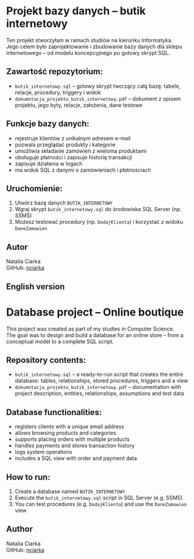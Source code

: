 # Projekt bazy danych – butik internetowy

Ten projekt stworzyłam w ramach studiów na kierunku Informatyka.  
Jego celem było zaprojektowanie i zbudowanie bazy danych dla sklepu internetowego – od modelu koncepcyjnego po gotowy skrypt SQL.

## Zawartość repozytorium:

- `butik_internetowy.sql` – gotowy skrypt tworzący całą bazę: tabele, relacje, procedury, triggery i widok
- `dokumntacja_projektu_butik_internetowy.pdf` – dokument z opisem projektu, jego byty, relacje, założenia, dane testowe

## Funkcje bazy danych:

- rejestruje klientów z unikalnym adresem e-mail
- pozwala przeglądać produkty i kategorie
- umożliwia składanie zamówień z wieloma produktami
- obsługuje płatności i zapisuje historię transakcji
- zapisuje działania w logach
- ma widok SQL z danymi o zamówieniach i płatnościach

## Uruchomienie:

1. Utwórz bazę danych `BUTIK_INTERNETOWY`
2. Wgraj skrypt `butik_internetowy.sql` do środowiska SQL Server (np. SSMS)
3. Możesz testować procedury (np. `DodajKlienta`) i korzystać z widoku `DaneZamowien`

## Autor

Natalia Ciarka  
GitHub: [nciarka](https://github.com/nciarka)


## English version

# Database project – Online boutique

This project was created as part of my studies in Computer Science.  
The goal was to design and build a database for an online store – from a conceptual model to a complete SQL script.

## Repository contents:

- `butik_internetowy.sql` – a ready-to-run script that creates the entire database: tables, relationships, stored procedures, triggers and a view
- `dokumntacja_projektu_butik_internetowy.pdf` – documentation with project description, entities, relationships, assumptions and test data

## Database functionalities:

- registers clients with a unique email address
- allows browsing products and categories
- supports placing orders with multiple products
- handles payments and stores transaction history
- logs system operations
- includes a SQL view with order and payment data

## How to run:

1. Create a database named `BUTIK_INTERNETOWY`
2. Execute the `butik_internetowy.sql` script in SQL Server (e.g. SSMS)
3. You can test procedures (e.g. `DodajKlienta`) and use the `DaneZamowien` view

## Author

Natalia Ciarka  
GitHub: [nciarka](https://github.com/nciarka)
